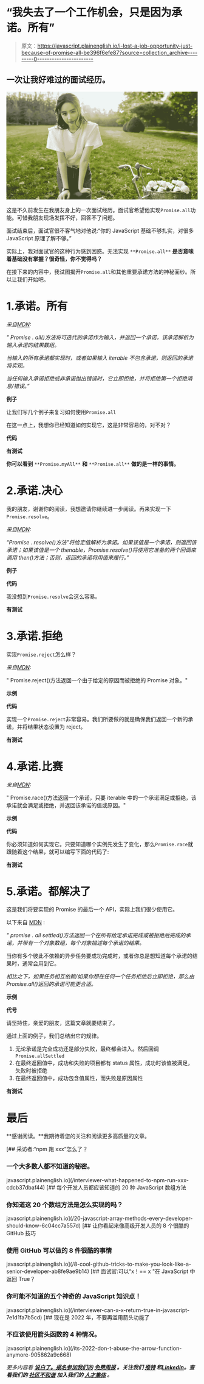 # “我失去了一个工作机会，只是因为承诺。所有”

> 原文：<https://javascript.plainenglish.io/i-lost-a-job-opportunity-just-because-of-promise-all-be396f6efe87?source=collection_archive---------0----------------------->

## 一次让我好难过的面试经历。

![](img/b5a76370d1f9b6bb627f3f0db0998ade.png)

这是不久前发生在我朋友身上的一次面试经历。面试官希望他实现`Promise.all`功能。可惜我朋友现场发挥不好，回答不了问题。

面试结束后，面试官很不客气地对他说:“你的 JavaScript 基础不够扎实，对很多 JavaScript 原理了解不够。”

实际上，我对面试官的这种行为感到困惑。无法实现 `**Promise.all**` **是否意味着基础没有掌握？很奇怪，你不觉得吗？**

在接下来的内容中，我试图揭开`Promise.all`和其他重要承诺方法的神秘面纱。所以让我们开始吧。

# 1.承诺。所有

*来自*[*MDN*](https://developer.mozilla.org/en-US/docs/Web/JavaScript/Reference/Global_Objects/Promise/all)*:*

*" Promise . all()方法将可迭代的承诺作为输入，并返回一个承诺，该承诺解析为输入承诺的结果数组。*

*当输入的所有承诺都实现时，或者如果输入 iterable 不包含承诺，则返回的承诺将实现。*

*当任何输入承诺拒绝或非承诺抛出错误时，它立即拒绝，并将拒绝第一个拒绝消息/错误。”*

**例子**

让我们写几个例子来复习如何使用`Promise.all`

在这一点上，我想你已经知道如何实现它，这是非常容易的，对不对？

**代码**

**有测试**

**你可以看到** `**Promise.myAll**` **和** `**Promise.all**` **做的是一样的事情。**

# 2.承诺.决心

我的朋友，谢谢你的阅读，我想邀请你继续进一步阅读。再来实现一下`Promise.resolve`。

*来自*[*MDN*](https://developer.mozilla.org/en-US/docs/Web/JavaScript/Reference/Global_Objects/Promise/resolve)*:*

*“Promise . resolve()方法”将给定值解析为承诺。如果该值是一个承诺，则返回该承诺；如果该值是一个 thenable，Promise.resolve()将使用它准备的两个回调来调用 then()方法；否则，返回的承诺将用值来履行。”*

**例子**

**代码**

我没想到`Promise.resolve`会这么容易。

**有测试**

# 3.承诺.拒绝

实现`Promise.reject`怎么样？

*来自*[*MDN*](https://developer.mozilla.org/en-US/docs/Web/JavaScript/Reference/Global_Objects/Promise/reject)*:*

" Promise.reject()方法返回一个由于给定的原因而被拒绝的 Promise 对象。"

**示例**

**代码**

实现一个`Promise.reject`非常容易。我们所要做的就是确保我们返回一个新的承诺，并将结果状态设置为 reject。

**有测试**

# 4.承诺.比赛

*来自*[*MDN*](https://developer.mozilla.org/en-US/docs/Web/JavaScript/Reference/Global_Objects/Promise/race)*:*

" Promise.race()方法返回一个承诺，只要 iterable 中的一个承诺满足或拒绝，该承诺就会满足或拒绝，并返回该承诺的值或原因。"

**示例**

**代码**

你必须知道如何实现它。只要知道哪个实例先发生了变化，那么`Promise.race`就跟随着这个结果，就可以编写下面的代码了:

**有测试**

# 5.承诺。都解决了

这是我们将要实现的 Promise 的最后一个 API，实际上我们很少使用它。

以下来自 [MDN](https://developer.mozilla.org/en-US/docs/Web/JavaScript/Reference/Global_Objects/Promise/allSettled) :

*" promise . all settled()方法返回一个在所有给定承诺完成或被拒绝后完成的承诺，并带有一个对象数组，每个对象描述每个承诺的结果。*

当你有多个彼此不依赖的异步任务要成功完成时，或者你总是想知道每个承诺的结果时，通常会用到它。

*相比之下，如果任务相互依赖/如果你想在任何一个任务拒绝后立即拒绝，那么由 Promise.all()返回的承诺可能更合适。*

**示例**

**代号**

请坚持住，亲爱的朋友，这篇文章就要结束了。

通过上面的例子，我们总结出它的规律。

1.  无论承诺是完全成功还是部分失败，最终都会进入。然后回调`Promise.allSettled`
2.  在最终返回值中，成功和失败的项目都有 status 属性，成功时该值被满足，失败时被拒绝
3.  在最终返回值中，成功包含值属性，而失败是原因属性

**有测试**

# 最后

**感谢阅读。**我期待着您的关注和阅读更多高质量的文章。

[](/interviewer-what-happened-to-npm-run-xxx-cdcb37dbaf44) [## 采访者:“npm 跑 xxx”怎么了？

### 一个大多数人都不知道的秘密。

javascript.plainenglish.io](/interviewer-what-happened-to-npm-run-xxx-cdcb37dbaf44) [](/20-javascript-array-methods-every-developer-should-know-6c04cc7a557d) [## 每个开发人员都应该知道的 20 种 JavaScript 数组方法

### 你知道这 20 个数组方法是怎么实现的吗？

javascript.plainenglish.io](/20-javascript-array-methods-every-developer-should-know-6c04cc7a557d) [](/8-cool-github-tricks-to-make-you-look-like-a-senior-developer-ab8fe9ae9b14) [## 让你看起来像高级开发人员的 8 个很酷的 GitHub 技巧

### 使用 GitHub 可以做的 8 件很酷的事情

javascript.plainenglish.io](/8-cool-github-tricks-to-make-you-look-like-a-senior-developer-ab8fe9ae9b14) [](/interviewer-can-x-x-return-true-in-javascript-7e1d1fa7b5cd) [## 面试官:可以“x！== x "在 JavaScript 中返回 True？

### 你可能不知道的五个神奇的 JavaScript 知识点！

javascript.plainenglish.io](/interviewer-can-x-x-return-true-in-javascript-7e1d1fa7b5cd) [](/its-2022-don-t-abuse-the-arrow-function-anymore-905862a9c668) [## 现在是 2022 年，不要再滥用箭头功能了

### 不应该使用箭头函数的 4 种情况。

javascript.plainenglish.io](/its-2022-don-t-abuse-the-arrow-function-anymore-905862a9c668) 

*更多内容看* [***说白了。报名参加我们的***](https://plainenglish.io/) **[***免费周报***](http://newsletter.plainenglish.io/) *。关注我们* [***推特***](https://twitter.com/inPlainEngHQ) *和*[***LinkedIn***](https://www.linkedin.com/company/inplainenglish/)*。查看我们的* [***社区不和谐***](https://discord.gg/GtDtUAvyhW) *加入我们的* [***人才集体***](https://inplainenglish.pallet.com/talent/welcome) *。***